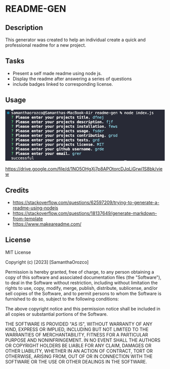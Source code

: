 # README-GEN

## Description

This generator was created to help an individual create a quick and professional readme for a new project.

## Tasks
- Present a self made readme using node js.
- Display the readme after answering a series of questions
- include badges linked to corresponding license.



## Usage

![ScreenShot](./assets/screenshot.png)

https://drive.google.com/file/d/1NO5OHgXj7p8APOtorcDJqLiGrwi1S8bk/view

## Credits

- https://stackoverflow.com/questions/62597209/trying-to-generate-a-readme-using-nodejs
- https://stackoverflow.com/questions/18137649/generate-markdown-from-template
- https://www.makeareadme.com/

## License

MIT License

Copyright (c) [2023] [SamanthaOrozco]

Permission is hereby granted, free of charge, to any person obtaining a copy
of this software and associated documentation files (the "Software"), to deal
in the Software without restriction, including without limitation the rights
to use, copy, modify, merge, publish, distribute, sublicense, and/or sell
copies of the Software, and to permit persons to whom the Software is
furnished to do so, subject to the following conditions:

The above copyright notice and this permission notice shall be included in all
copies or substantial portions of the Software.

THE SOFTWARE IS PROVIDED "AS IS", WITHOUT WARRANTY OF ANY KIND, EXPRESS OR
IMPLIED, INCLUDING BUT NOT LIMITED TO THE WARRANTIES OF MERCHANTABILITY,
FITNESS FOR A PARTICULAR PURPOSE AND NONINFRINGEMENT. IN NO EVENT SHALL THE
AUTHORS OR COPYRIGHT HOLDERS BE LIABLE FOR ANY CLAIM, DAMAGES OR OTHER
LIABILITY, WHETHER IN AN ACTION OF CONTRACT, TORT OR OTHERWISE, ARISING FROM,
OUT OF OR IN CONNECTION WITH THE SOFTWARE OR THE USE OR OTHER DEALINGS IN THE
SOFTWARE.
